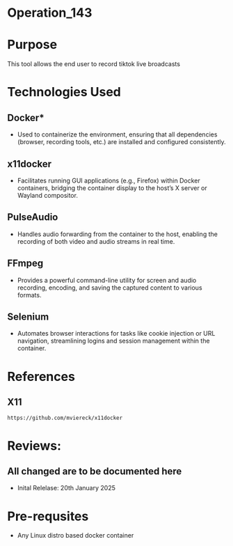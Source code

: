 # Operation_143

# Purpose
This tool allows the end user to record tiktok live broadcasts 
# Technologies Used
## Docker*
- Used to containerize the environment, ensuring that all dependencies (browser, recording tools, etc.) are installed and configured consistently.
## x11docker
- Facilitates running GUI applications (e.g., Firefox) within Docker containers, bridging the container display to the host’s X server or Wayland compositor.
## PulseAudio
- Handles audio forwarding from the container to the host, enabling the recording of both video and audio streams in real time.
## FFmpeg
- Provides a powerful command-line utility for screen and audio recording, encoding, and saving the captured content to various formats.
## Selenium
- Automates browser interactions for tasks like cookie injection or URL navigation, streamlining logins and session management within the container.

# References
## X11
```https://github.com/mviereck/x11docker```

# Reviews:
## All changed are to be documented here 
 - Inital Relelase: 20th January 2025

# Pre-requsites
- Any Linux distro based docker container
